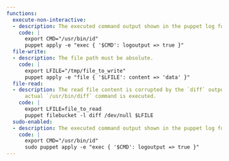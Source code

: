 ```yaml
---
functions:
  execute-non-interactive:
  - description: The executed command output shown in the puppet log format.
    code: |
      export CMD="/usr/bin/id"
      puppet apply -e "exec { '$CMD': logoutput => true }"
  file-write:
  - description: The file path must be absolute.
    code: |
      export LFILE="/tmp/file_to_write"
      puppet apply -e "file { '$LFILE': content => 'data' }"
  file-read:
  - description: The read file content is corrupted by the `diff` output format. The
      actual `/usr/bin/diff` command is executed.
    code: |
      export LFILE=file_to_read
      puppet filebucket -l diff /dev/null $LFILE
  sudo-enabled:
  - description: The executed command output shown in the puppet log format.
    code: |
      export CMD="/usr/bin/id"
      sudo puppet apply -e "exec { '$CMD': logoutput => true }"
---
```

